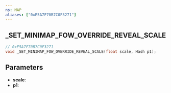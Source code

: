 ```yaml
---
ns: MAP
aliases: ["0xE5A7F70B7C0F3271"]
---
```

## _SET_MINIMAP_FOW_OVERRIDE_REVEAL_SCALE

```c
// 0xE5A7F70B7C0F3271
void _SET_MINIMAP_FOW_OVERRIDE_REVEAL_SCALE(float scale, Hash p1);
```

## Parameters
* **scale**:
* **p1**:
